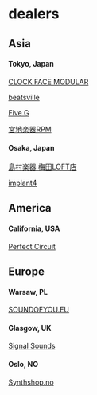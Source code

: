 # dealers

## Asia
#### Tokyo, Japan
<a href = "https://clockfacemodular.com/collections/sdkc-instruments" >CLOCK FACE MODULAR</a>  

<a href = "https://beatsville.jp/search?q=Sdkc+Instruments" >beatsville</a>  

<a href ="https://fiveg.net/?mode=grp&gid=2979028">Five G</a>

<a href ="https://shop.miyaji.co.jp/SHOP/list.php?Search=Sdkc+Instruments">宮地楽器RPM</a>

#### Osaka, Japan
<a href = "https://www.shimamura.co.jp/shop/umeda/" >島村楽器 梅田LOFT店</a>

<a href ="https://www.implant4.com/">implant4</a>

## America
#### California, USA
<a href = "https://www.perfectcircuit.com/sdkc-instruments">Perfect Circuit</a>

## Europe
#### Warsaw, PL
<a href = "https://soundofyou.eu/sdkc-instruments">SOUNDOFYOU.EU</a>

#### Glasgow, UK
<a href = "https://www.signalsounds.com/">Signal Sounds</a>

#### Oslo, NO
<a href = "https://synthshop.no/products/forhandsbestilling-sdkc-helical-autoregressive-algorithmic-synthesizer?_pos=1&_sid=e75dbc9e5&_ss=r">Synthshop.no</a>
